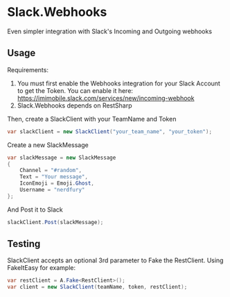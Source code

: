 Slack.Webhooks
==============

Even simpler integration with Slack's Incoming and Outgoing webhooks

Usage
-----

Requirements:

1. You must first enable the Webhooks integration for your Slack Account to get the Token. You can enable it here: https://imimobile.slack.com/services/new/incoming-webhook
2. Slack.Webhooks depends on RestSharp

Then, create a SlackClient with your TeamName and Token

```csharp
var slackClient = new SlackClient("your_team_name", "your_token");
```

Create a  new SlackMessage
```csharp
var slackMessage = new SlackMessage
{
    Channel = "#random",
    Text = "Your message",
    IconEmoji = Emoji.Ghost,
    Username = "nerdfury"
};
```

And Post it to Slack

```csharp
slackClient.Post(slackMessage);
```

Testing
-------

SlackClient accepts an optional 3rd parameter to Fake the RestClient. Using FakeItEasy for example:

```csharp
var restClient = A.Fake<RestClient>();
var client = new SlackClient(teamName, token, restClient);
```